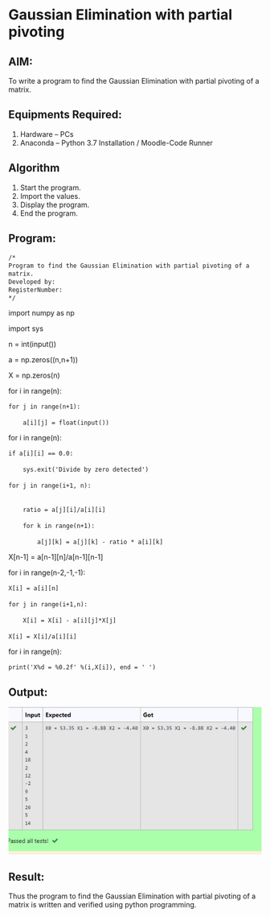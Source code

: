 # Gaussian Elimination with partial pivoting

## AIM:
To write a program to find the Gaussian Elimination with partial pivoting of a matrix.

## Equipments Required:
1. Hardware – PCs
2. Anaconda – Python 3.7 Installation / Moodle-Code Runner

## Algorithm
1. Start the program.
2. Import the values.
3. Display the program.
4. End the program.

## Program:
```
/*
Program to find the Gaussian Elimination with partial pivoting of a matrix.
Developed by: 
RegisterNumber: 
*/
```
import numpy as np


import sys

n = int(input())

a = np.zeros((n,n+1))

X = np.zeros(n)

for i in range(n):

    for j in range(n+1):

        a[i][j] = float(input())

for i in range(n):

    if a[i][i] == 0.0:

        sys.exit('Divide by zero detected')

    for j in range(i+1, n):


        ratio = a[j][i]/a[i][i]

        for k in range(n+1):

            a[j][k] = a[j][k] - ratio * a[i][k]

X[n-1] = a[n-1][n]/a[n-1][n-1]

for i in range(n-2,-1,-1):

    X[i] = a[i][n]

    for j in range(i+1,n):

        X[i] = X[i] - a[i][j]*X[j]

    X[i] = X[i]/a[i][i]

for i in range(n):

    print('X%d = %0.2f' %(i,X[i]), end = ' ')

## Output:

![output](https://github.com/Shaik-sameer-AIML/Gaussian/blob/main/gaussion%20elimination.JPG?raw=true)


## Result:
Thus the program to find the Gaussian Elimination with partial pivoting of a matrix is written and verified using python programming.

